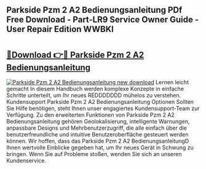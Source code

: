 ## Parkside Pzm 2 A2 Bedienungsanleitung PDf Free Download - Part-LR9 Service Owner Guide - User Repair Edition WWBKl

# <h2><a href="http://df0ge7.blite.top/?on=Parkside+Pzm+2+A2+Bedienungsanleitung">🔗Download 👉🔴 Parkside Pzm 2 A2 Bedienungsanleitung</a></h2>

[![Parkside Pzm 2 A2 Bedienungsanleitung new download](https://i.imgur.com/lujVjoI.png)](http://df0ge7.blite.top/?on=Parkside+Pzm+2+A2+Bedienungsanleitung)
Lernen leicht gemacht In diesem Handbuch werden komplexe Konzepte in einfache Schritte unterteilt, um Ihr neues REDDDDDDD mühelos zu verstehen. Kundensupport Parkside Pzm 2 A2 Bedienungsanleitung Optionen Sollten Sie Hilfe benötigen, steht Ihnen unser engagiertes Kundensupport-Team zur Verfügung. Zu den erweiterten Funktionen von Parkside Pzm 2 A2 Bedienungsanleitung gehören Geolokalisierung, intelligente Warnungen, anpassbare Designs und Mehrbenutzerzugriff, die alle einfach über die benutzerfreundliche und intuitive Benutzeroberfläche gesteuert werden können. Wir hoffen, dass das Parkside Pzm 2 A2 BedienungsanleitungD Ihnen wertvolle Einblicke gegeben hat, um Ihr neues Gerät in Schwung zu bringen. Wenn Sie auf Probleme stoßen, wenden Sie sich an unseren Kundenservice.
